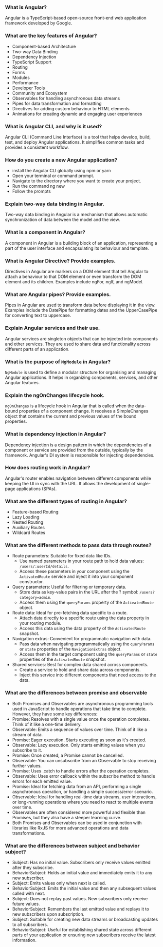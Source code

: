 ### What is Angular?
Angular is a TypeScript-based open-source front-end web application framework developed by Google.
### What are the key features of Angular?
- Component-based Architecture
- Two-way Data Binding
- Dependency Injection
- TypeScript Support
- Routing
- Forms
- Modules
- Performance
- Developer Tools
- Community and Ecosystem
- Observables for handling asynchronous data streams
- Pipes for data transformation and formatting
- Directives for adding custom behaviour to HTML elements
- Animations for creating dynamic and engaging user experiences
### What is Angular CLI, and why is it used?
Angular CLI (Command Line Interface) is a tool that helps develop, build, test, and deploy Angular applications. It simplifies common tasks and provides a consistent workflow.
### How do you create a new Angular application?
- install the Angular CLI globally using npm or yarn
- Open your terminal or command prompt.
- Navigate to the directory where you want to create your project.
- Run the command ng new <app-name>
- Follow the prompts
### Explain two-way data binding in Angular.
Two-way data binding in Angular is a mechanism that allows automatic synchronization of data between the model and the view.
### What is a component in Angular?
A component in Angular is a building block of an application, representing a part of the user interface and encapsulating its behaviour and template.
### What is Angular Directive? Provide examples.
Directives in Angular are markers on a DOM element that tell Angular to attach a behaviour to that DOM element or even transform the DOM element and its children. Examples include ngFor, ngIf, and ngModel.
### What are Angular pipes? Provide examples.
Pipes in Angular are used to transform data before displaying it in the view. Examples include the DatePipe for formatting dates and the UpperCasePipe for converting text to uppercase.
### Explain Angular services and their use.
Angular services are singleton objects that can be injected into components and other services. They are used to share data and functionality across different parts of an application.
### What is the purpose of `NgModule` in Angular?
`NgModule` is used to define a modular structure for organising and managing Angular applications. It helps in organizing components, services, and other Angular features.
### Explain the ngOnChanges lifecycle hook.
`ngOnChanges` is a lifecycle hook in Angular that is called when the data-bound properties of a component change. It receives a SimpleChanges object that contains the current and previous values of the bound properties.
### What is dependency injection in Angular?
Dependency injection is a design pattern in which the dependencies of a component or service are provided from the outside, typically by the framework. Angular's DI system is responsible for injecting dependencies.
### How does routing work in Angular?
Angular's router enables navigation between different components while keeping the UI in sync with the URL. It allows the development of single-page applications (SPAs).
### What are the different types of routing in Angular?
- Feature-based Routing
- Lazy Loading
- Nested Routing
- Auxiliary Routes
- Wildcard Routes
### What are the different methods to pass data through routes?
- Route parameters: Suitable for fixed data like IDs.
    - Use named parameters in your route path to hold data values: `/users/:userId/details`.
    - Access these parameters in your component using the `ActivatedRoute` service and inject it into your component constructor.
- Query parameters: Useful for filtering or temporary data.
    - Store data as key-value pairs in the URL after the ? symbol: `/users?category=admin`.
    - Access them using the `queryParams` property of the `ActivatedRoute` object.
- Route data: Ideal for pre-fetching data specific to a route.
    - Attach data directly to a specific route using the data property in your routing module.
    - Access this data using the data property of the `ActivatedRoute` snapshot.
- Navigation extras: Convenient for programmatic navigation with data.
    - Pass data when navigating programmatically using the `queryParams` or `state` properties of the `NavigationExtras` object.
    - Access them in the target component using the `queryParams` or `state` properties of the `ActivatedRoute` snapshot.
- Shared services: Best for complex data shared across components.
    - Create a service to hold and share data across components.
    - Inject this service into different components that need access to the data.
### What are the differences between promise and observable
- Both Promises and Observables are asynchronous programming tools used in JavaScript to handle operations that take time to complete. However, they have some key differences:
- Promise: Resolves with a single value once the operation completes. Think of it like a one-time delivery.
- Observable: Emits a sequence of values over time. Think of it like a stream of data.
- Promise: Eager execution. Starts executing as soon as it's created.
- Observable: Lazy execution. Only starts emitting values when you subscribe to it.
- Promise: Once created, a Promise cannot be cancelled.
- Observable: You can unsubscribe from an Observable to stop receiving further values.
- Promise: Uses .catch to handle errors after the operation completes.
- Observable: Uses error callback within the subscribe method to handle errors for each emitted value.
- Promise: Ideal for fetching data from an API, performing a single asynchronous operation, or handling a simple success/error scenario.
- Observable: Ideal for handling real-time data streams, user interactions, or long-running operations where you need to react to multiple events over time.
- Observables are often considered more powerful and flexible than Promises, but they also have a steeper learning curve.
- Both Promises and Observables can be used in conjunction with libraries like RxJS for more advanced operations and data transformations.
### What are the differences between subject and behavior subject?
- Subject: Has no initial value. Subscribers only receive values emitted after they subscribe.
- BehaviorSubject: Holds an initial value and immediately emits it to any new subscriber.
- Subject: Emits values only when next is called.
- BehaviorSubject: Emits the initial value and then any subsequent values called with next.
- Subject: Does not replay past values. New subscribers only receive future values.
- BehaviorSubject: Remembers the last emitted value and replays it to new subscribers upon subscription.
- Subject: Suitable for creating new data streams or broadcasting updates to all subscribers.
- BehaviorSubject: Useful for establishing shared state across different parts of your application or ensuring new subscribers receive the latest information.
